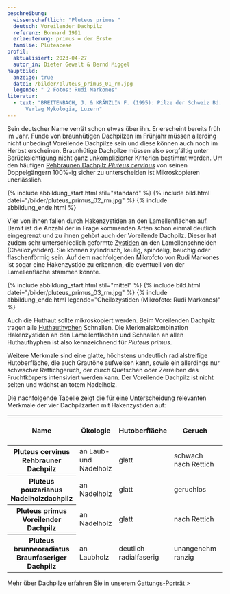 ```yaml
---
beschreibung:
  wissenschaftlich: "Pluteus primus "
  deutsch: Voreilender Dachpilz
  referenz: Bonnard 1991
  erlaeuterung: primus = der Erste
  familie: Pluteaceae
profil:
  aktualisiert: 2023-04-27
  autor_in: Dieter Gewalt & Bernd Miggel
hauptbild:
  anzeige: true
  datei: /bilder/pluteus_primus_01_rm.jpg
  legende: " 2 Fotos: Rudi Markones"
literatur:
  - text: "BREITENBACH, J. & KRÄNZLIN F. (1995): Pilze der Schweiz Bd. 4: Nr. 122 -
      Verlag Mykologia, Luzern"
---
```

Sein deutscher Name verrät schon etwas über ihn. Er erscheint bereits früh im Jahr. Funde von braunhütigen Dachpilzen im Frühjahr müssen allerding nicht unbedingt Voreilende Dachpilze sein und diese können auch noch im Herbst erscheinen. Braunhütige Dachpilze müssen also sorgfältig unter Berücksichtigung nicht ganz unkomplizierter Kriterien bestimmt werden. Um den häufigen [Rehbraunen Dachpilz *Pluteus cervinus*](/pilze/pluteus-cervinus-rehbrauner-dachpilz) von seinen Doppelgängern 100%-ig sicher zu unterscheiden ist Mikroskopieren unerlässlich.

{% include abbildung_start.html stil="standard" %}
{% include bild.html datei="/bilder/pluteus_primus_02_rm.jpg" %}
{% include abbildung_ende.html %}

Vier von ihnen fallen durch Hakenzystiden an den Lamellenflächen auf. Damit ist die Anzahl der in Frage kommenden Arten schon einmal deutlich eingegrenzt und zu ihnen gehört auch der Voreilende Dachpilz. Dieser hat zudem sehr unterschiedlich geformte [Zystiden](Zystiden "Glossar") an den Lamellenschneiden (Cheilozystiden). Sie können zylindrisch, keulig, spindelig, bauchig oder flaschenförmig sein. Auf dem nachfolgenden Mikrofoto von Rudi Markones ist sogar eine Hakenzystide zu erkennen, die eventuell von der Lamellenfläche stammen könnte.

{% include abbildung_start.html stil="mittel" %}
{% include bild.html datei="/bilder/pluteus_primus_03_rm.jpg" %}
{% include abbildung_ende.html legende="Cheilozystiden (Mikrofoto: Rudi Markones)" %}

Auch die Huthaut sollte mikroskopiert werden. Beim Voreilenden Dachpilz tragen alle [Huthauthyphen](Hyphen "Glossar") Schnallen. Die Merkmalskombination Hakenzystiden an den Lamellenflächen und Schnallen an allen Huthauthyphen ist also kennzeichnend für *Pluteus primus*.

Weitere Merkmale sind eine glatte, höchstens undeutlich radialstreifige Hutoberfläche, die auch Grautöne aufweisen kann, sowie ein allerdings nur schwacher Rettichgeruch, der durch Quetschen oder Zerreiben des Fruchtkörpers intensiviert werden kann. Der Voreilende Dachpilz ist nicht selten und wächst an totem Nadelholz.

Die nachfolgende Tabelle zeigt die für eine Unterscheidung relevanten Merkmale der vier Dachpilzarten mit Hakenzystiden auf:

<div class="table-responsive">
  <table class="table">
    <thead>
      <tr>
        <th>Name</th>
        <th>Ökologie</th>
        <th>Hutoberfläche</th>        
        <th>Geruch</th>
        <th>Schnallen an den Huthauthyphen</th>
      </tr>
    </thead>
    <tbody>
      <tr>
        <th>Pluteus cervinus<br />Rehbrauner Dachpilz</th>
        <td>an Laub- und Nadelholz</td>
        <td>glatt</td>
        <td>schwach nach Rettich</td>
        <td>keine</td>        
      </tr>
      <tr>
        <th>Pluteus pouzarianus<br />Nadelholzdachpilz</th>
        <td>an Nadelholz</td>
        <td>glatt</td>
        <td>geruchlos</td>
        <td>an 10 - 40% der Septen</td>        
      </tr>
      <tr>
        <th>Pluteus primus<br />Voreilender Dachpilz</th>
        <td>an Nadelholz</td>
        <td>glatt</td>
        <td>nach Rettich</td>
        <td>an allen Septen</td>        
      </tr>
      <tr>
        <th>Pluteus brunneoradiatus<br />Braunfaseriger Dachpilz</th>
        <td>an Laubholz</td>
        <td>deutlich radialfaserig</td>
        <td>unangenehm ranzig</td>
        <td>keine</td>        
      </tr>
    </tbody>
  </table>
</div>

Mehr über Dachpilze erfahren Sie in unserem [Gattungs-Porträt >](/verwandt/dachpilze-pluteus)